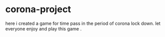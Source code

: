 # corona-project
here i created a game for time pass in the period of corona lock down. let everyone  enjoy and play this game .
